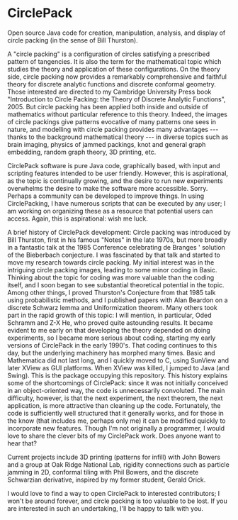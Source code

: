 # CirclePack
Open source Java code for creation, manipulation, analysis, and display of circle packing (in the sense of Bill Thurston).

A "circle packing" is a configuration of circles satisfying a prescribed pattern of tangencies. It is also the term for the mathematical topic which studies the theory and application of these configurations. On the theory side, circle packing now provides a remarkably comprehensive and faithful theory for discrete analytic functions and discrete conformal geometry. Those interested are directed to my Cambridge University Press book "Introduction to Circle Packing: the Theory of Discrete Analytic Functions", 2005. But circle packing has been applied both inside and outside of mathematics without particular reference to this theory. Indeed, the images of circle packings give patterns evocative of many patterns one sees in nature, and modelling with circle packing provides many advantages --- thanks to the background mathematical theory --- in diverse topics such as brain imaging, physics of jammed packings, knot and general graph embedding, random graph theory, 3D printing, etc. 

CirclePack software is pure Java code, graphically based, with input and scripting features intended to be user friendly. However, this is aspirational, as the topic is continually growing, and the desire to run new experiments overwhelms the desire to make the software more accessible. Sorry. Perhaps a community can be developed to improve things. In using CirclePacking, I have numerous scripts that can be executed by any user; I am working on organizing these as a resource that potential users can access. Again, this is aspirational: wish me luck.

A brief history of CirclePack development: Circle packing was introduced by Bill Thurston, first in his famous "Notes" in the late 1970s, but more broadly in a fantastic talk at the 1985 Conference celebrating de Branges ' solution of the Bieberbach conjecture. I was fascinated by that talk and started to move my research towards circle packing. My initial interest was in the intriguing circle packing images, leading to some minor coding in Basic. Thinking about the topic for coding was more valuable than the coding itself, and I soon began to see substantial theoretical potential in the topic. Among other things, I proved Thurston's Conjecture from that 1985 talk using probabilistic methods, and I published papers with Alan Beardon on a discrete Schwarz lemma and Uniformization theorem. Many others took part in the rapid growth of this topic: I will mention, in particular, Oded Schramm and Z-X He, who proved quite astounding results. It became evident to me early on that developing the theory depended on doing experiments, so I became more serious about coding, starting my early versions of CirclePack in the early 1990's. That coding continues to this day, but the underlying machinery has morphed many times. Basic and Mathematica did not last long, and I quickly moved to C, using SunView and later XView as GUI platforms. When XView was killed, I jumped to Java (and Swing). This is the package occupying this repository. This history explains some of the shortcomings of CirclePack: since it was not initially conceived in an object-oriented way, the code is unnecessarily convoluted. The main difficulty, however, is that the next experiment, the next theorem, the next application, is more attractive than cleaning up the code. Fortunately, the code is sufficiently well structured that it generally works, and for those in the know (that includes me, perhaps only me) it can be modified quickly to incorporate new features. Though I'm not originally a programmer, I would love to share the clever bits of my CirclePack work. Does anyone want to hear that?

Current projects include 3D printing (patterns for infill) with John Bowers and a group at Oak Ridge National Lab, rigidity connections such as particle jamming in 2D, conformal tiling with Phil Bowers, and the discrete Schwarzian derivative, inspired by my former student, Gerald Orick.

I would love to find a way to open CirclePack to interested contributors; I won't be around forever, and circle packing is too valuable to be lost. If you are interested in such an undertaking, I'll be happy to talk with you.

